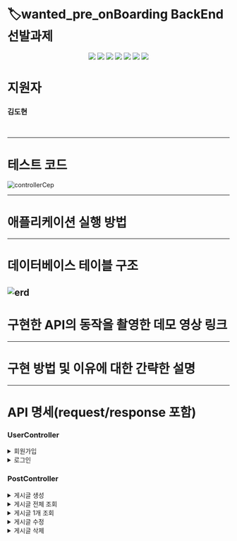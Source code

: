 
# 🏷️wanted_pre_onBoarding BackEnd 선발과제

<div align="center">
 <img src="https://img.shields.io/badge/SpringBoot-6DB33F.svg?logo=Spring-Boot&logoColor=white" />
 <img src="https://img.shields.io/badge/SpringBoot-6DB33F.svg?logo=Spring-Boot&logoColor=white" />
 <img src="https://img.shields.io/badge/SpringSecurity-6DB33F.svg?logo=Spring-Security&logoColor=white" />
 <img src="https://img.shields.io/badge/MySQL-3776AB.svg?logo=MySql&logoColor=white" />
 <img src="https://img.shields.io/badge/Docker-2496ED.svg?logo=Docker&logoColor=white" />
 <img src="https://img.shields.io/badge/AmazonEC2-FF9900.svg?logo=Amazon-EC2&logoColor=white" />
 <img src="https://img.shields.io/badge/Gradle-02303A.svg?logo=Gradle&logoColor=white" />

</div>

# 지원자
### 김도현

<br>

---
# 테스트 코드
![controllerCep](https://github.com/KimDohyoun79/wanted-pre-onboarding-backend/assets/57426594/b65b9460-996d-443c-893e-5f37222f90ff)


--- 

# 애플리케이션 실행 방법

[//]: # (Environment Variable에 아래 값들을 설정하고 실행 합니다.)
[//]: # ()
[//]: # (|환경변수명| 예제                                                                             |)

[//]: # (|---|--------------------------------------------------------------------------------|)

[//]: # (|SPRING_DATASOURCE_URL| jdbc:mysql://ec2-1-23-456-789.ap-northeast-2.compute.amazonaws.com:3306/wanted |)

[//]: # (|SPRING_DATASOURCE_USERNAME| root                                                                           |)

[//]: # (|SPRING_DATASOURCE_PASSWORD| password                                                                       |)


--- 

# 데이터베이스 테이블 구조
![erd](https://github.com/KimDohyoun79/wanted-pre-onboarding-backend/assets/57426594/d2537358-be96-45dc-a785-9a9e5316adac)
--- 

# 구현한 API의 동작을 촬영한 데모 영상 링크

--- 

# 구현 방법 및 이유에 대한 간략한 설명

--- 

# API 명세(request/response 포함)

### UserController

<details>
<summary>회원가입 </summary>
<div markdown="1">

- [POST] `/api/v1/users/signup`
  - #### Request
  ```json
    {
      "email" : "dokim123@naver.com",
      "password" : "dokim12345",
      "userName": "dokim"
    }
    ```
  - #### Response 성공
  ```json
  {
      "id": 1,
      "email": "dokim123@naver.com",
      "userName": "dokim"
  }
    ```
  
</div>
</details>


<details>
<summary> 로그인 </summary>
<div markdown="1">

- [POST] `/api/v1/users/login`
  - #### Request
  ```json
  {
      "email" : "dokim123@naver.com",
      "password" : "dokim12345"
  }
  ```

  - #### Response 성공
  ```json
  {
      "jwt": "eyJhbGciOiJIUzI1NiJ9.eyJlbWFpbCI6InN0cmluZzEyQDEyIiwiaWF0IjoxNjkyMTkxMjE1LCJleHAiOjE2OTIxOTQ4MTV9.LQmSW0w0-AAJoA8LoaQ_gjzej3dTUXNoVixeXx3LnV4"
  }
  ```

</div>
</details>


### PostController

<details>
<summary> 게시글 생성 </summary>
<div markdown="1">

- [POST] `/api/v1/posts/createPost`
  - #### Request
  ```json
  {
    "title": "안녕하세요",
    "body": "만나서 반갑습니다."
  }
  ```

  - #### Response 성공
  ```json
  {
    "message": "게시글 등록 완료",
    "postId": 1
  }
  ```

</div>
</details>


<details>
<summary> 게시글 전체 조회 </summary>
<div markdown="1">

- [GET] `/api/v1/posts`
  - #### Response 성공
  ```json
  

  {
    "id": 10,
    "title": "string",
    "body": "string",
    "userEmail": "string123@naver.com",
    "createdAt": "2023-08-16 21:34:09",
    "lastModifiedAt": ""
  },
  {
    "id": 9,
    "title": "string",
    "body": "string",
    "userEmail": "string123@naver.com",
    "createdAt": "2023-08-16 21:34:09",
    "lastModifiedAt": ""
  },
  {
    "id": 8,
    "title": "string",
    "body": "string",
    "userEmail": "string123@naver.com",
    "createdAt": "2023-08-16 21:34:08",
    "lastModifiedAt": ""
  },
  {
    "id": 7,
    "title": "string",
    "body": "string",
    "userEmail": "string123@naver.com",
    "createdAt": "2023-08-16 21:34:08",
    "lastModifiedAt": ""
  },
  {
    "id": 6,
    "title": "string",
    "body": "string",
    "userEmail": "string123@naver.com",
    "createdAt": "2023-08-16 21:34:07",
    "lastModifiedAt": ""
  },
  {
    "id": 5,
    "title": "string",
    "body": "string",
    "userEmail": "string123@naver.com",
    "createdAt": "2023-08-16 21:34:07",
    "lastModifiedAt": ""
  },
  {
    "id": 4,
    "title": "string",
    "body": "string",
    "userEmail": "string123@naver.com",
    "createdAt": "2023-08-16 21:34:06",
    "lastModifiedAt": ""
  },
  {
    "id": 3,
    "title": "string",
    "body": "string",
    "userEmail": "string123@naver.com",
    "createdAt": "2023-08-16 21:34:06",
    "lastModifiedAt": ""
  },
  {
    "id": 2,
    "title": "string",
    "body": "string",
    "userEmail": "string123@naver.com",
    "createdAt": "2023-08-16 21:34:04",
    "lastModifiedAt": ""
  },
  {
    "id": 1,
    "title": "안녕하세요",
    "body": "만나서 반갑습니다.",
    "userEmail": "string12@12",
    "createdAt": "2023-08-16 22:18:57",
    "lastModifiedAt": ""
  }

  ```

</div>
</details>


<details>
<summary> 게시글 1개 조회 </summary>
<div markdown="1">

- [GET] `/api/v1/posts/{postId}`

  - #### Response 성공
  ```json
  {
    "id": 10,
    "title": "string",
    "body": "string",
    "userEmail": "string123@naver.com",
    "createdAt": "2023-08-16 21:34:09",
    "lastModifiedAt": ""
  }
  ```

</div>
</details>


<details>
<summary> 게시글 수정 </summary>
<div markdown="1">

- [PUT] `/api/v1/posts/{postId}`
  - #### Request
  ```json
  {
    "title": "update title",
    "body": "update body"
  }
  ```

  - #### Response 성공
  ```json
  {
    "message": "게시물 수정 완료",
    "postId": 1
  }
  ```

</div>
</details>


<details>
<summary> 게시글 삭제 </summary>
<div markdown="1">

- [DELETE] `/api/v1/posts/{postId}`

  - #### Response 성공
  ```json
  {
    "message": "게시물 삭제 완료",
    "postId": 11
  }
  ```

</div>
</details>

